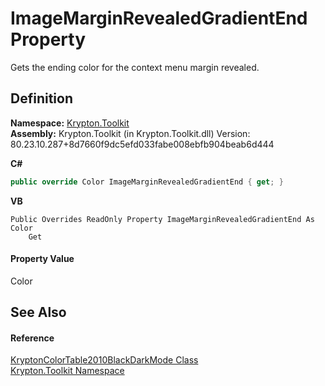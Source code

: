 # ImageMarginRevealedGradientEnd Property


Gets the ending color for the context menu margin revealed.



## Definition
**Namespace:** <a href="79d2eac2-21f4-54ff-7552-b20c33c30600.md">Krypton.Toolkit</a>  
**Assembly:** Krypton.Toolkit (in Krypton.Toolkit.dll) Version: 80.23.10.287+8d7660f9dc5efd033fabe008ebfb904beab6d444

**C#**
``` C#
public override Color ImageMarginRevealedGradientEnd { get; }
```
**VB**
``` VB
Public Overrides ReadOnly Property ImageMarginRevealedGradientEnd As Color
	Get
```



#### Property Value
Color

## See Also


#### Reference
<a href="dfdf8d85-5273-1bcd-1e53-930704603b62.md">KryptonColorTable2010BlackDarkMode Class</a>  
<a href="79d2eac2-21f4-54ff-7552-b20c33c30600.md">Krypton.Toolkit Namespace</a>  
